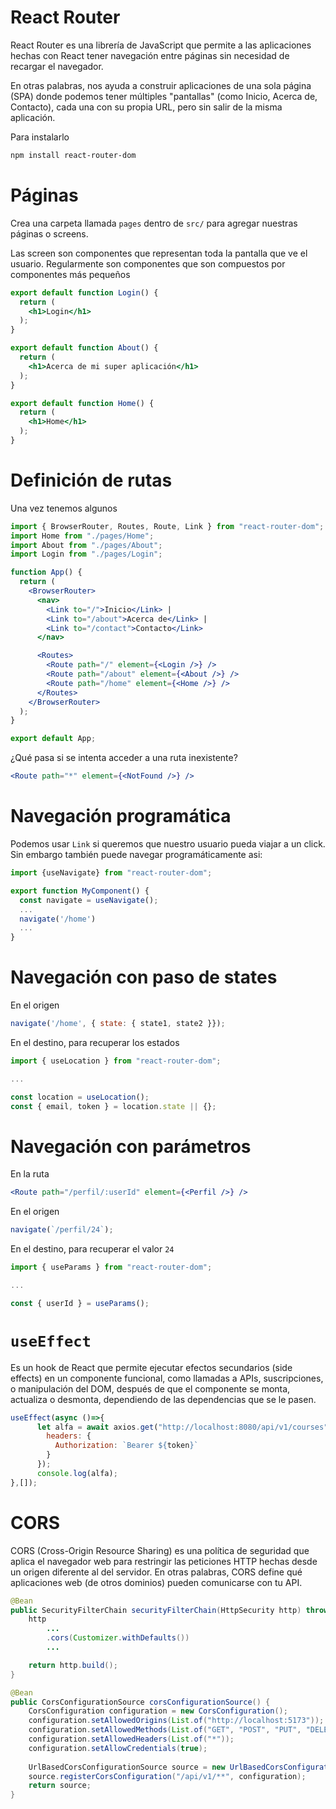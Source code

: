 
# React Router

React Router es una librería de JavaScript que permite a las aplicaciones hechas con React tener navegación entre páginas sin necesidad de recargar el navegador.

En otras palabras, nos ayuda a construir aplicaciones de una sola página (SPA) donde podemos tener múltiples "pantallas" (como Inicio, Acerca de, Contacto), cada una con su propia URL, pero sin salir de la misma aplicación.

Para instalarlo

```bash
npm install react-router-dom
```

# Páginas

Crea una carpeta llamada `pages` dentro de `src/` para agregar nuestras páginas o screens.

Las screen son componentes que representan toda la pantalla que ve el usuario. Regularmente son componentes que son compuestos por componentes más pequeños


```jsx
export default function Login() {
  return (
    <h1>Login</h1>
  );
}
```

```jsx
export default function About() {
  return (
    <h1>Acerca de mi super aplicación</h1>
  );
}
```

```jsx
export default function Home() {
  return (
    <h1>Home</h1>
  );
}
```

# Definición de rutas

Una vez tenemos algunos 

```jsx
import { BrowserRouter, Routes, Route, Link } from "react-router-dom";
import Home from "./pages/Home";
import About from "./pages/About";
import Login from "./pages/Login";

function App() {
  return (
    <BrowserRouter>
      <nav>
        <Link to="/">Inicio</Link> | 
        <Link to="/about">Acerca de</Link> | 
        <Link to="/contact">Contacto</Link>
      </nav>

      <Routes>
        <Route path="/" element={<Login />} />
        <Route path="/about" element={<About />} />
        <Route path="/home" element={<Home />} />
      </Routes>
    </BrowserRouter>
  );
}

export default App;
```


¿Qué pasa si se intenta acceder a una ruta inexistente?

```jsx
<Route path="*" element={<NotFound />} />
```


# Navegación programática

Podemos usar `Link` si queremos que nuestro usuario pueda viajar a un click. Sin embargo también puede navegar programáticamente asi:

```jsx
import {useNavigate} from "react-router-dom";

export function MyComponent() {
  const navigate = useNavigate();
  ...
  navigate('/home')
  ...
}
```


# Navegación con paso de states

En el origen

```jsx
navigate('/home', { state: { state1, state2 }});

```

En el destino, para recuperar los estados

```jsx
import { useLocation } from "react-router-dom";

...

const location = useLocation();
const { email, token } = location.state || {};
```


# Navegación con parámetros

En la ruta

```jsx
<Route path="/perfil/:userId" element={<Perfil />} />
````

En el origen

```jsx
navigate(`/perfil/24`);

```

En el destino, para recuperar el valor `24`

```jsx
import { useParams } from "react-router-dom";

...

const { userId } = useParams();

```


# `useEffect`

Es un hook de React que permite ejecutar efectos secundarios (side effects) en un componente funcional, como llamadas a APIs, suscripciones, o manipulación del DOM, después de que el componente se monta, actualiza o desmonta, dependiendo de las dependencias que se le pasen.

```jsx
useEffect(async ()=>{
      let alfa = await axios.get("http://localhost:8080/api/v1/courses", {
        headers: {
          Authorization: `Bearer ${token}`
        }
      });
      console.log(alfa);
},[]);
```

# CORS

CORS (Cross-Origin Resource Sharing) es una política de seguridad que aplica el navegador web para restringir las peticiones HTTP hechas desde un origen diferente al del servidor.
En otras palabras, CORS define qué aplicaciones web (de otros dominios) pueden comunicarse con tu API.



```java
@Bean
public SecurityFilterChain securityFilterChain(HttpSecurity http) throws Exception {
    http
        ...
        .cors(Customizer.withDefaults())
        ...

    return http.build();
}

@Bean
public CorsConfigurationSource corsConfigurationSource() {
    CorsConfiguration configuration = new CorsConfiguration();
    configuration.setAllowedOrigins(List.of("http://localhost:5173"));
    configuration.setAllowedMethods(List.of("GET", "POST", "PUT", "DELETE", "OPTIONS"));
    configuration.setAllowedHeaders(List.of("*"));
    configuration.setAllowCredentials(true);
    
    UrlBasedCorsConfigurationSource source = new UrlBasedCorsConfigurationSource();
    source.registerCorsConfiguration("/api/v1/**", configuration);
    return source;
}
```







